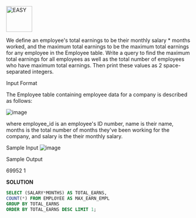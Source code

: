 <img src="https://img.shields.io/badge/EASY-green" alt="EASY" width="70">

We define an employee's total earnings to be their monthly salary * months worked, and the maximum total earnings to be the maximum total earnings for any employee in the Employee table.
Write a query to find the maximum total earnings for all employees as well as the total number of employees who have maximum total earnings. 
Then print these values as 2 space-separated integers.

Input Format

The Employee table containing employee data for a company is described as follows:

![image](https://github.com/user-attachments/assets/2a1ddebc-dd05-492e-9154-cf8a48c459e8)

where employee_id is an employee's ID number, name is their name, months is the total number of months they've been working for the company, and salary is the their monthly salary.

Sample Input
![image](https://github.com/user-attachments/assets/e611db47-6e70-4df6-97cf-124b5e9dc617)

Sample Output

69952 1

**SOLUTION**

```sql
SELECT (SALARY*MONTHS) AS TOTAL_EARNS,
COUNT(*) FROM EMPLOYEE AS MAX_EARN_EMPL
GROUP BY TOTAL_EARNS
ORDER BY TOTAL_EARNS DESC LIMIT 1;
```

